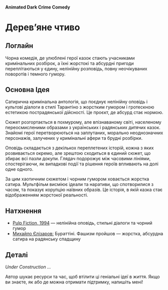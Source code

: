 #### Animated Dark Crime Comedy

# Дерев’яне чтиво

## Логлайн

Чорна комедія, де улюблені герої казок стають учасниками кримінальних розбірок, а їхні жорстокі та абсурдні пригоди переплітаються у єдину, нелінійну розповідь, повну неочікуваних поворотів і темного гумору.

## Основна Ідея

Сатирична кримінальна антологія, що поєднує нелінійну оповідь і культові діалоги в стилі Тарантіно з жорстким гумором і гротескною естетикою пострадянської дійсності. Це проєкт, де абсурд стає нормою.

Сюжет розгортається в похмурому, але впізнаваному світі, населеному переосмисленими образами з українських і радянських дитячих казок. Знайомі герої перетворюються на заплутаних, морально неоднозначних персонажів, залучених у кримінальні афери та брудні розбірки.

Оповідь складається з декількох переплетених історій, кожна з яких розвивається окремо, але зрештою сходиться в єдиний сюжет, що збирає всі пазли докупи. Глядач подорожує між часовими лініями, спостерігаючи, як випадкові події та рішення героїв впливають на долі одне одного.

За цим хаотичним сюжетом і чорним гумором ховається жорстка сатира. Мультфільм висміює ідеали та наративи, що спотворилися з часом, та показує корупцію наївних образів. Це історія, в якій казка стає відображенням жорстокої реальності.

## Натхнення

- [Pulp Fiction, 1994](https://www.imdb.com/title/tt0110912/) — нелінійна оповідь, стильні діалоги та чорний гумор
- [Михайло Єлізаров:](https://neolurk.org/wiki/%D0%9C%D0%B8%D1%85%D0%B0%D0%B8%D0%BB_%D0%95%D0%BB%D0%B8%D0%B7%D0%B0%D1%80%D0%BE%D0%B2) Бураттіні. Фашизм пройшов — жорстка, абсурдна сатира на радянську спадщину

## Деталі

*Under Construction …*

Автор шукає ресурси та час, щоб втілити ці геніальні ідеї в життя. Якщо ви знаєте, як або де можна отримати підтримку, напишіть мені!